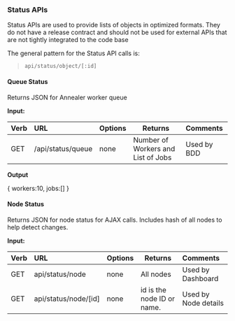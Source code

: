 ### Status APIs

Status APIs are used to provide lists of objects in optimized formats.  They do not have a release contract and should not be used for external APIs that are not tightly integrated to the code base

The general pattern for the Status API calls is:

> `api/status/object/[:id]`

#### Queue Status 

Returns JSON for Annealer worker queue

**Input:**

| Verb | URL | Options | Returns | Comments |
|:------|:-----------------------|--------|--------|:----------------|
| GET  |/api/status/queue  |none | Number of Workers and List of Jobs | Used by BDD |

**Output**

  { workers:10, jobs:[] }


#### Node Status 

Returns JSON for node status for AJAX calls.  Includes hash of all nodes to help detect changes.

**Input:**

| Verb | URL | Options | Returns | Comments |
|:------|:-----------------------|--------|--------|:----------------|
| GET  | api/status/node | none | All nodes | Used by Dashboard |
| GET  | api/status/node/[id] | none | id is the node ID or name. | Used by Node details |

